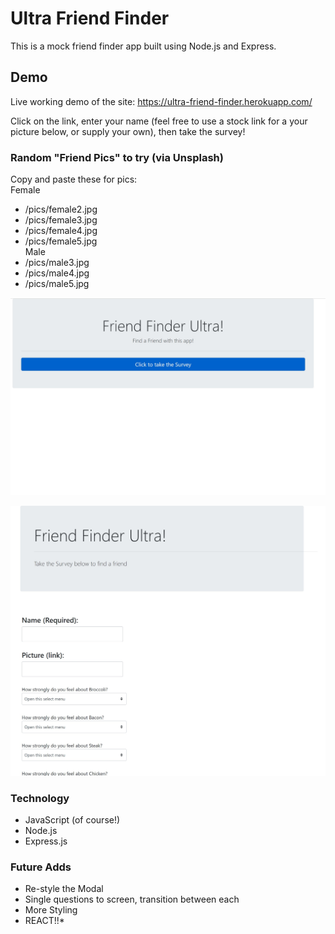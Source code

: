 # Ultra Friend Finder
This is a mock friend finder app built using Node.js and Express.

## Demo
Live working demo of the site:  https://ultra-friend-finder.herokuapp.com/

Click on the link, enter your name (feel free to use a stock link for a your picture below, or supply your own), then take the survey!  


### Random "Friend Pics" to try (via Unsplash)  
Copy and paste these for pics:  
Female
* /pics/female2.jpg  
* /pics/female3.jpg  
* /pics/female4.jpg  
* /pics/female5.jpg  
Male  
* /pics/male3.jpg
* /pics/male4.jpg
* /pics/male5.jpg


![Home Page](./app/public/pics/homepage.jpg)

![Survey Page](./app/public/pics/survey.jpg)

### Technology
* JavaScript (of course!)
* Node.js
* Express.js

### Future Adds
* Re-style the Modal
* Single questions to screen, transition between each
* More Styling
* REACT!!* 

